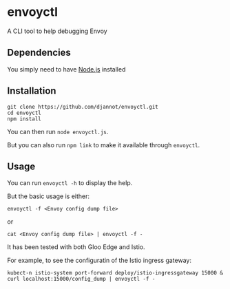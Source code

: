 # envoyctl

A CLI tool to help debugging Envoy

## Dependencies

You simply need to have [Node.js](https://nodejs.org) installed

## Installation

```
git clone https://github.com/djannot/envoyctl.git
cd envoyctl
npm install
```

You can then run `node envoyctl.js`.

But you can also run `npm link` to make it available through `envoyctl`.

## Usage

You can run `envoyctl -h` to display the help.

But the basic usage is either:

```
envoyctl -f <Envoy config dump file>
```

or

```
cat <Envoy config dump file> | envoyctl -f -
```

It has been tested with both Gloo Edge and Istio.

For example, to see the configuratin of the Istio ingress gateway:

```
kubect-n istio-system port-forward deploy/istio-ingressgateway 15000 &
curl localhost:15000/config_dump | envoyctl -f -
```
